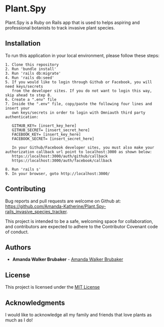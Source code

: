 # Plant.Spy

Plant.Spy is a Ruby on Rails app that is used to helps aspiring and professional botanists to track invasive plant species. 

## Installation

To run this application in your local environment, please follow these steps:

```
1. Clone this repository
2. Run 'bundle install'
3. Run 'rails db:migrate'
4. Run 'rails db:seed'
5. If you would like to login through Github or Facebook, you will need keys/secrets
   from the developer sites. If you do not want to login this way, skip ahead to step 8.
6. Create a ".env" file
7. Inside the ".env" file, copy/paste the following four lines and insert your
   own keys/secrets in order to login with Omniauth third party authentication:

   GITHUB_KEY= [insert_key_here]
   GITHUB_SECRET= [insert_secret_here]
   FACEBOOK_KEY= [insert_key_here]
   FACEBOOK_SECRET= [insert_secret_here]

   In your Github/Facebook developer sites, you must also make your authorization callback url point to localhost:3000 as shown below:
   https://localhost:3000/auth/github/callback
   https://localhost:3000/auth/facebook/callback

8. Run 'rails s'
9. In your browser, goto http://localhost:3000/
```


## Contributing

Bug reports and pull requests are welcome on Github at:
https://github.com/Amanda-Katherine/Plant.Spy-rails_invasive_species_tracker.

This project is intended to be a safe, welcoming space for collaboration, and contributors are expected to adhere to the Contributor Covenant code of conduct.
 

## Authors

* **Amanda Walker Brubaker** - [Amanda Walker Brubaker](https://github.com/Amanda-Katherine)


## License

This project is licensed under the [MIT License](https://opensource.org/licenses/MIT)


## Acknowledgments

I would like to acknowledge all my family and friends that love plants as much as I do! 
